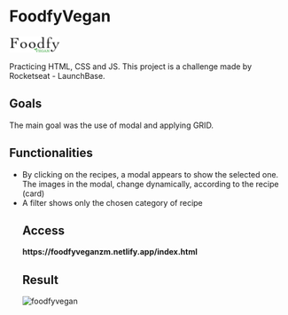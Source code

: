 <h1>FoodfyVegan</h1> <img src="assets/logovegan4.png">
<p>Practicing HTML, CSS and JS. This project is a challenge made by Rocketseat - LaunchBase. </p>

<h2>Goals</h2>
<p>The main goal was the use of modal and applying GRID.</p>

<h2>Functionalities</h2>
<ul>
  <li> By clicking on the recipes, a modal appears to show the selected one. The images in the modal, change dynamically, according to the recipe (card)</li>
  <li> A  filter shows only the chosen category of recipe </li>


<h2>Access</h2>
<p><strong>https://foodfyveganzm.netlify.app/index.html</strong></p>


<h2>Result</h2>

![foodfyvegan](https://github.com/zmmarina/FoodfyVegan/blob/master/assets/Foodfy-Vegan-Google-Chrome-2020-06-25-17-28-50.gif)

